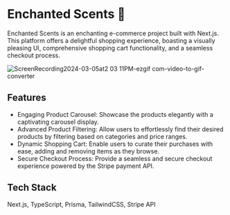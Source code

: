 
# Enchanted Scents 💅

Enchanted Scents is an enchanting e-commerce project built with Next.js. This platform offers a delightful shopping experience, boasting a visually pleasing UI, comprehensive shopping cart functionality, and a seamless checkout process.

![ScreenRecording2024-03-05at2 03 11PM-ezgif com-video-to-gif-converter](https://github.com/phoebe03111/enchanted/assets/77766011/9e039490-a02c-442e-9f48-79ac2f12c9f8)



## Features

- Engaging Product Carousel: Showcase the products elegantly with a captivating carousel display.
- Advanced Product Filtering: Allow users to effortlessly find their desired products by filtering based on categories and price ranges.
- Dynamic Shopping Cart: Enable users to curate their purchases with ease, adding and removing items as they browse.
- Secure Checkout Process: Provide a seamless and secure checkout experience powered by the Stripe payment API.


## Tech Stack

Next.js, TypeScript, Prisma, TailwindCSS, Stripe API


